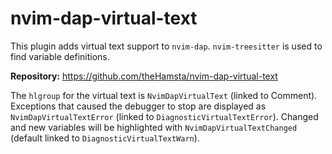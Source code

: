 # nvim-dap-virtual-text

This plugin adds virtual text support to `nvim-dap`. `nvim-treesitter` is used to find variable definitions.

**Repository:** <https://github.com/theHamsta/nvim-dap-virtual-text>

The `hlgroup` for the virtual text is `NvimDapVirtualText` (linked to Comment). Exceptions that caused the debugger to stop are displayed as `NvimDapVirtualTextError` (linked to `DiagnosticVirtualTextError`). Changed and new variables will be highlighted with `NvimDapVirtualTextChanged` (default linked to `DiagnosticVirtualTextWarn`).
